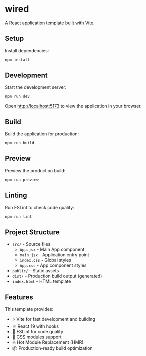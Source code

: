 # wired

A React application template built with Vite.

## Setup

Install dependencies:
```bash
npm install
```

## Development

Start the development server:
```bash
npm run dev
```

Open [http://localhost:5173](http://localhost:5173) to view the application in your browser.

## Build

Build the application for production:
```bash
npm run build
```

## Preview

Preview the production build:
```bash
npm run preview
```

## Linting

Run ESLint to check code quality:
```bash
npm run lint
```

## Project Structure

- `src/` - Source files
  - `App.jsx` - Main App component
  - `main.jsx` - Application entry point
  - `index.css` - Global styles
  - `App.css` - App component styles
- `public/` - Static assets
- `dist/` - Production build output (generated)
- `index.html` - HTML template

## Features

This template provides:
- ⚡️ Vite for fast development and building
- ⚛️ React 19 with hooks
- 🔧 ESLint for code quality
- 🎨 CSS modules support
- 🔥 Hot Module Replacement (HMR)
- 📦 Production-ready build optimization

